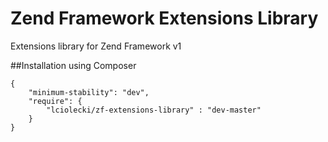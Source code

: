 Zend Framework Extensions Library
=====================

Extensions library for Zend Framework v1

##Installation using Composer

    {
        "minimum-stability": "dev",
        "require": {
            "lciolecki/zf-extensions-library" : "dev-master"
        }
    }
